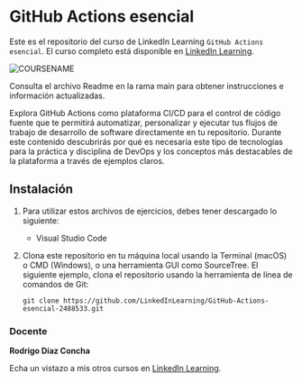 # GitHub Actions esencial
Este es el repositorio del curso de LinkedIn Learning `GitHub Actions esencial`. El curso completo está disponible en [LinkedIn Learning][lil-course-url].

![COURSENAME][lil-thumbnail-url] 

Consulta el archivo Readme en la rama main para obtener instrucciones e información actualizadas.

Explora GitHub Actions como plataforma CI/CD para el control de código fuente que te permitirá automatizar, personalizar y ejecutar tus flujos de trabajo de desarrollo de software directamente en tu repositorio. Durante este contenido descubrirás por qué es necesaria este tipo de tecnologías para la práctica y disciplina de DevOps y los conceptos más destacables de la plataforma a través de ejemplos claros.

## Instalación
1. Para utilizar estos archivos de ejercicios, debes tener descargado lo siguiente:
	- Visual Studio Code
	
2. Clona este repositorio en tu máquina local usando la Terminal (macOS) o CMD (Windows), o una herramienta GUI como SourceTree.  El siguiente ejemplo, clona el repositorio usando la herramienta de línea de comandos de Git:

	``` git clone https://github.com/LinkedInLearning/GitHub-Actions-esencial-2488533.git ```

### Docente

**Rodrigo Díaz Concha**

Echa un vistazo a mis otros cursos en [LinkedIn Learning](https://www.linkedin.com/learning/instructors/rodrigo-diaz-concha).

[0]: # (Replace these placeholder URLs with actual course URLs)
[lil-course-url]: https://www.linkedin.com/learning/github-actions-esencial/desde-los-procesos-mas-simples-hasta-los-mas-complejos-con-github-actions
[lil-thumbnail-url]: https://media.licdn.com/dms/image/C4E0DAQEdv3abpu4GoA/learning-public-crop_675_1200/0/1669818267108?e=2147483647&v=beta&t=CasWbfDT7N6QpkezKOzQHvAr4FRw6KStKkQoW1YUKn8
